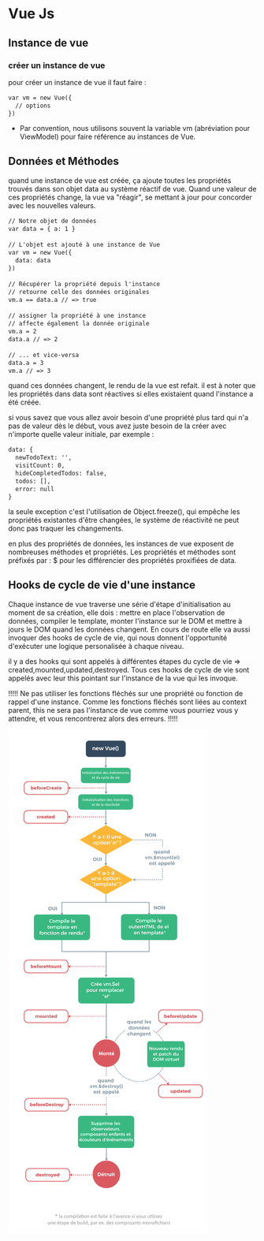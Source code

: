 # Vue Js 

## Instance de vue 

### créer un instance de vue  

pour créer un instance de vue il faut faire : 
```
var vm = new Vue({
  // options
})
```
*   Par convention, nous utilisons souvent la variable vm (abréviation pour ViewModel) pour faire référence au instances de Vue.

## Données et Méthodes  

quand une instance de vue est créée, ça ajoute toutes les propriétés trouvés dans son objet data au système réactif de vue.
Quand une valeur de ces propriétés change, la vue va "réagir", se mettant à jour pour concorder avec les nouvelles valeurs.
```
// Notre objet de données
var data = { a: 1 }

// L'objet est ajouté à une instance de Vue
var vm = new Vue({
  data: data
})

// Récupérer la propriété depuis l'instance
// retourne celle des données originales
vm.a == data.a // => true

// assigner la propriété à une instance
// affecte également la donnée originale
vm.a = 2
data.a // => 2

// ... et vice-versa
data.a = 3
vm.a // => 3
```
quand ces données changent, le rendu de la vue est refait. il est à noter que les propriétés dans data sont réactives
si elles existaient quand l'instance a été créée.

si vous savez que vous allez avoir besoin d'une propriété plus tard qui n'a pas de valeur dès le début, vous avez juste besoin de la créer avec n'importe quelle valeur initiale, par exemple : 
```
data: {
  newTodoText: '',
  visitCount: 0,
  hideCompletedTodos: false,
  todos: [],
  error: null
}
```
la seule exception c'est l'utilisation de Object.freeze(), qui empêche les propriétés existantes d'être changées,
le système de réactivité ne peut donc pas traquer les changements.

en plus des propriétés de données, les instances de vue exposent de nombreuses méthodes et propriétés. 
Les propriétés et méthodes sont préfixés par : $  pour les différencier des propriétés proxifiées de data.

## Hooks de cycle de vie d'une instance 

Chaque instance de vue traverse une série d'étape d'initialisation au moment de sa création, elle dois : 
mettre en place l'observation de données, compiler le template, monter l'instance sur le DOM et mettre à jours le DOM
quand les données changent. En cours de route elle va aussi invoquer des hooks de cycle de vie, qui nous donnent 
l'opportunité d'exécuter une logique personalisée à chaque niveau.

il y a des hooks qui sont appelés à différentes étapes du cycle de vie => created,mounted,updated,destroyed.
Tous ces hooks de cycle de vie sont appelés avec leur this pointant sur l'instance de la vue qui les invoque.

!!!!! Ne pas utiliser les fonctions fléchés sur une propriété ou fonction de rappel d'une instance.
Comme les fonctions fléchés sont liées au context parent, this ne sera pas l'instance de vue comme vous pourriez
vous y attendre, et vous rencontrerez alors des erreurs. !!!!!

![alt text](images/lifecycle.png)